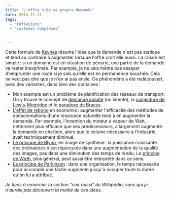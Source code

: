 ```yaml
---
title: "L'offre crée sa propre demande"
date: 2014-11-11
tags:
  - "réflexions"
  - "systemes complexes"


---
```


Cette formule de [Keynes](https://fr.wikipedia.org/wiki/Loi_de_Say) résume l'idée que la demande n'est pas statique et tend au contraire à augmenter lorsque l'offre croît elle aussi. La raison est simple : si un domaine est en situation de pénurie, une partie de la demande va rester inexprimée. Par exemple, je ne vais même pas essayer d'emprunter une route si je sais qu'elle est en permanence bouchée. Cela ne veut pas dire que je n'en ai pas envie. Ce phénomène a été redécouvert, avec des variantes, dans bien des domaines :

- Mon exemple est un problème de planification des réseaux de transport. On y trouve le concept de [demande induite](https://en.wikipedia.org/wiki/Induced_demand) (ou latente), la [conjecture de Lewis-Mogridge](https://en.wikipedia.org/wiki/Lewis%E2%80%93Mogridge_Position) et le [paradoxe de Braess](https://en.wikipedia.org/wiki/Braess%27s_paradox).
- [L'effet de rebond](https://fr.wikipedia.org/wiki/Effet_rebond_%28%C3%A9conomie%29) en économie : augmenter l'efficacité des méthodes de consommations d'une ressource naturelle tend à en augmenter la demande. Par exemple, l'invention du moteur à vapeur de Watt, nettement plus efficace que ses prédécesseurs, a largement augmenté la demande en charbon, alors que le volume nécessaire à l'industrie avait techniquement diminué.
- [Le principe de Blynn](http://nevalalee.wordpress.com/2011/08/09/blinns-law-and-the-paradox-of-efficiency/), en image de synthèse : la puissance croissante des ordinateurs s'est répercutée dans une augmentation de la qualité des images, pas dans une diminution des temps de rendu. Le [principe de Wirth](https://en.wikipedia.org/wiki/Wirth%27s_law), plus général, peut aussi être interprété dans ce sens.
- [Le principe de Parkinson](https://fr.wikipedia.org/wiki/Loi_de_Parkinson) : dans une organisation, le temps nécessaire pour accomplir une tâche augmente jusqu'à occuper toute la durée qu'on lui a attribué.

_Je tiens à remercier la section "voir aussi" de Wikipédia, sans qui je n'aurais pas découvert la moitié de ces idées._
